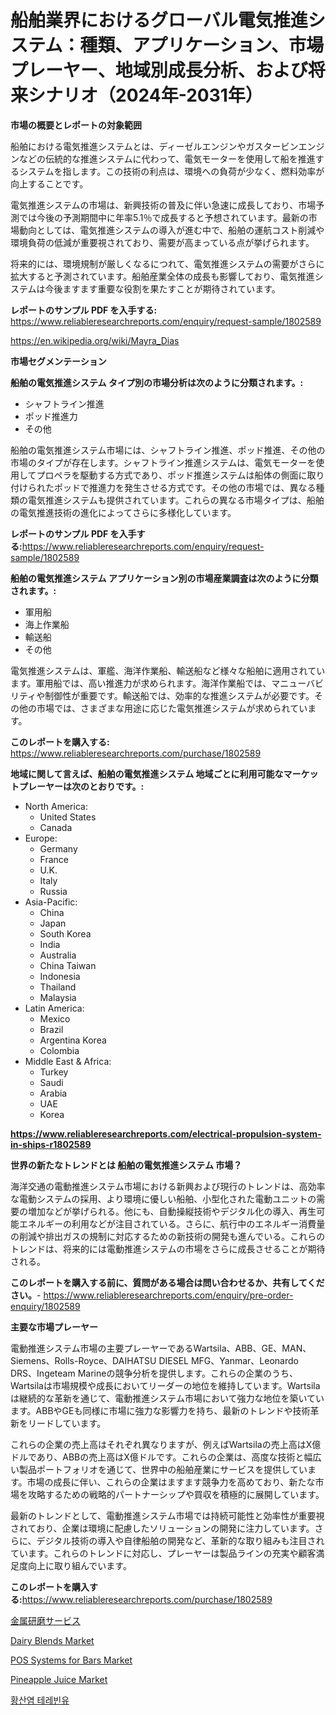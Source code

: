 <p><h1>船舶業界におけるグローバル電気推進システム：種類、アプリケーション、市場プレーヤー、地域別成長分析、および将来シナリオ（2024年-2031年）</h1></p><p><strong>市場の概要とレポートの対象範囲</strong></p>
<p><p>船舶における電気推進システムとは、ディーゼルエンジンやガスタービンエンジンなどの伝統的な推進システムに代わって、電気モーターを使用して船を推進するシステムを指します。この技術の利点は、環境への負荷が少なく、燃料効率が向上することです。</p><p>電気推進システムの市場は、新興技術の普及に伴い急速に成長しており、市場予測では今後の予測期間中に年率5.1％で成長すると予想されています。最新の市場動向としては、電気推進システムの導入が進む中で、船舶の運航コスト削減や環境負荷の低減が重要視されており、需要が高まっている点が挙げられます。</p><p>将来的には、環境規制が厳しくなるにつれて、電気推進システムの需要がさらに拡大すると予測されています。船舶産業全体の成長も影響しており、電気推進システムは今後ますます重要な役割を果たすことが期待されています。</p></p>
<p><strong>レポートのサンプル PDF を入手する:</strong> <a href="https://www.reliableresearchreports.com/enquiry/request-sample/1802589">https://www.reliableresearchreports.com/enquiry/request-sample/1802589</a></p>
<p><a href="https://en.wikipedia.org/wiki/Mayra_Dias">https://en.wikipedia.org/wiki/Mayra_Dias</a></p>
<p><strong>市場セグメンテーション</strong></p>
<p><strong>船舶の電気推進システム タイプ別の市場分析は次のように分類されます。:</strong></p>
<p><ul><li>シャフトライン推進</li><li>ポッド推進力</li><li>その他</li></ul></p>
<p><p>船舶の電気推進システム市場には、シャフトライン推進、ポッド推進、その他の市場のタイプが存在します。シャフトライン推進システムは、電気モーターを使用してプロペラを駆動する方式であり、ポッド推進システムは船体の側面に取り付けられたポッドで推進力を発生させる方式です。その他の市場では、異なる種類の電気推進システムも提供されています。これらの異なる市場タイプは、船舶の電気推進技術の進化によってさらに多様化しています。</p></p>
<p><strong>レポートのサンプル PDF を入手する:</strong><a href="https://www.reliableresearchreports.com/enquiry/request-sample/1802589">https://www.reliableresearchreports.com/enquiry/request-sample/1802589</a></p>
<p><strong> 船舶の電気推進システム アプリケーション別の市場産業調査は次のように分類されます。:</strong></p>
<p><ul><li>軍用船</li><li>海上作業船</li><li>輸送船</li><li>その他</li></ul></p>
<p><p>電気推進システムは、軍艦、海洋作業船、輸送船など様々な船舶に適用されています。軍用船では、高い推進力が求められます。海洋作業船では、マニューバビリティや制御性が重要です。輸送船では、効率的な推進システムが必要です。その他の市場では、さまざまな用途に応じた電気推進システムが求められています。</p></p>
<p><strong>このレポートを購入する:</strong> <a href="https://www.reliableresearchreports.com/purchase/1802589">https://www.reliableresearchreports.com/purchase/1802589</a></p>
<p><strong>地域に関して言えば、船舶の電気推進システム 地域ごとに利用可能なマーケットプレーヤーは次のとおりです。:</strong></p>
<p><ul>
    <li>
        North America:
        <ul>
            <li>United States</li>
            <li>Canada</li>
        </ul>
    </li>
    <li>
        Europe:
        <ul>
            <li>Germany</li>
            <li>France</li>
            <li>U.K.</li>
            <li>Italy</li>
            <li>Russia</li>
        </ul>
    </li>
    <li>
        Asia-Pacific:
        <ul>
            <li>China</li>
            <li>Japan</li>
            <li>South Korea</li>
            <li>India</li>
            <li>Australia</li>
            <li>China Taiwan</li>
            <li>Indonesia</li>
            <li>Thailand</li>
            <li>Malaysia</li>
        </ul>
    </li>
    <li>
        Latin America:
        <ul>
            <li>Mexico</li>
            <li>Brazil</li>
            <li>Argentina Korea</li>
            <li>Colombia</li>
        </ul>
    </li>
    <li>
        Middle East & Africa:
        <ul>
            <li>Turkey</li>
            <li>Saudi</li>
            <li>Arabia</li>
            <li>UAE</li>
            <li>Korea</li>
        </ul>
    </li>
    </ul></p>
<p><strong><a href="https://www.reliableresearchreports.com/electrical-propulsion-system-in-ships-r1802589">https://www.reliableresearchreports.com/electrical-propulsion-system-in-ships-r1802589</a></strong></p>
<p><strong>世界の新たなトレンドとは 船舶の電気推進システム 市場？</strong></p>
<p><p>海洋交通の電動推進システム市場における新興および現行のトレンドは、高効率な電動システムの採用、より環境に優しい船舶、小型化された電動ユニットの需要の増加などが挙げられる。他にも、自動操縦技術やデジタル化の導入、再生可能エネルギーの利用などが注目されている。さらに、航行中のエネルギー消費量の削減や排出ガスの規制に対応するための新技術の開発も進んでいる。これらのトレンドは、将来的には電動推進システムの市場をさらに成長させることが期待される。</p></p>
<p><strong>このレポートを購入する前に、質問がある場合は問い合わせるか、共有してください。</strong>- <a href="https://www.reliableresearchreports.com/enquiry/pre-order-enquiry/1802589">https://www.reliableresearchreports.com/enquiry/pre-order-enquiry/1802589</a></p>
<p><strong>主要な市場プレーヤー</strong></p>
<p><p>電動推進システム市場の主要プレーヤーであるWartsila、ABB、GE、MAN、Siemens、Rolls-Royce、DAIHATSU DIESEL MFG、Yanmar、Leonardo DRS、Ingeteam Marineの競争分析を提供します。これらの企業のうち、Wartsilaは市場規模や成長においてリーダーの地位を維持しています。Wartsilaは継続的な革新を通じて、電動推進システム市場において強力な地位を築いています。ABBやGEも同様に市場に強力な影響力を持ち、最新のトレンドや技術革新をリードしています。</p><p>これらの企業の売上高はそれぞれ異なりますが、例えばWartsilaの売上高はX億ドルであり、ABBの売上高はX億ドルです。これらの企業は、高度な技術と幅広い製品ポートフォリオを通じて、世界中の船舶産業にサービスを提供しています。市場の成長に伴い、これらの企業はますます競争力を高めており、新たな市場を攻略するための戦略的パートナーシップや買収を積極的に展開しています。</p><p>最新のトレンドとして、電動推進システム市場では持続可能性と効率性が重要視されており、企業は環境に配慮したソリューションの開発に注力しています。さらに、デジタル技術の導入や自律船舶の開発など、革新的な取り組みも注目されています。これらのトレンドに対応し、プレーヤーは製品ラインの充実や顧客満足度向上に取り組んでいます。</p></p>
<p><strong>このレポートを購入する:</strong><a href="https://www.reliableresearchreports.com/purchase/1802589">https://www.reliableresearchreports.com/purchase/1802589</a></p>
<p><p><a href="https://github.com/TerrellConn/Market-Research-Report-List-2/blob/main/711081437339.md">金属研磨サービス</a></p><p><a href="https://github.com/michealerrygz/Market-Research-Report-List-1/blob/main/dairy-blends-market.md">Dairy Blends Market</a></p><p><a href="https://medium.com/@bethelokon998/exploring-pos-systems-for-bars-market-dynamics-global-trends-and-future-growth-prospects-2024-94c0d6044d4e">POS Systems for Bars Market</a></p><p><a href="https://github.com/kairirfan6/Market-Research-Report-List-1/blob/main/pineapple-juice-market.md">Pineapple Juice Market</a></p><p><a href="https://github.com/LuckeyCorbin/Market-Research-Report-List-2/blob/main/379024347962.md">황산염 테레빈유</a></p></p>